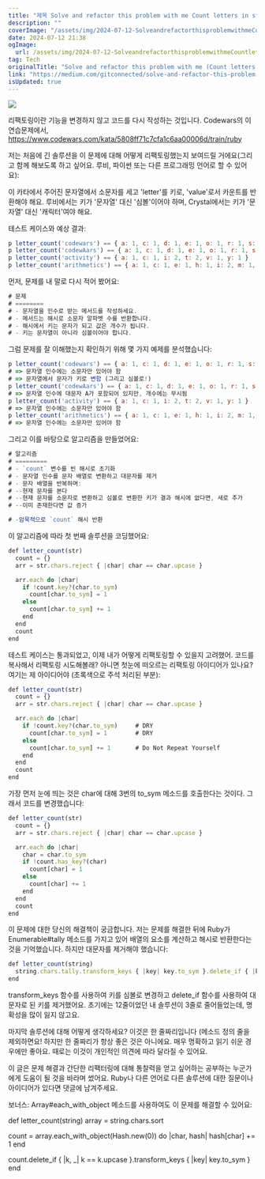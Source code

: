 ```yaml
---
title: "제목 Solve and refactor this problem with me Count letters in string을 규칙에 맞춰 한글로 바꾸면 다음과 같습니다1 구체적인 기술 명시- JavaScript로 문자열에서 문자 개수 세기 문제 해결 및 리팩토링2 버전 또는 연도 포함- 2024년 최신 JavaScript로 문자열 문자 개수 세기 문제 해결 및 리팩토링3 특정 기능 또는 방법 강조- 문자열에서 문자 개수 세는 방법과 코드 리팩토링4 비교 또는 대조- 기존 방식과 새로운 방식으로 문자열 문자 개수 세기 및 리팩토링 비교5 목록 제공- JavaScript로 문자열 문자 개수 세기 및 리팩토링을 위한 3단계 과정당신의 니즈와 관련된 포괄적인 제목으로는 다음과 같은 형태로 바꿀 수 있습니다- JavaScript로 문자열에서 문자 개수 세는 방법과 코드 리팩토링"
description: ""
coverImage: "/assets/img/2024-07-12-SolveandrefactorthisproblemwithmeCountlettersinstring_0.png"
date: 2024-07-12 21:38
ogImage: 
  url: /assets/img/2024-07-12-SolveandrefactorthisproblemwithmeCountlettersinstring_0.png
tag: Tech
originalTitle: "Solve and refactor this problem with me (Count letters in string)."
link: "https://medium.com/gitconnected/solve-and-refactor-this-problem-with-me-count-letters-in-string-b1d74c51d5a6"
isUpdated: true
---
```





<img src="/assets/img/2024-07-12-SolveandrefactorthisproblemwithmeCountlettersinstring_0.png" />

리팩토링이란 기능을 변경하지 않고 코드를 다시 작성하는 것입니다. Codewars의 이 연습문제에서, https://www.codewars.com/kata/5808ff71c7cfa1c6aa00006d/train/ruby

저는 처음에 긴 솔루션을 이 문제에 대해 어떻게 리팩토링했는지 보여드릴 거에요(그리고 함께 해보도록 하고 싶어요. 루비, 파이썬 또는 다른 프로그래밍 언어로 할 수 있어요):

이 카타에서 주어진 문자열에서 소문자를 세고 'letter'를 키로, 'value'로서 카운트를 반환해야 해요. 루비에서는 키가 '문자열' 대신 '심볼'이어야 하며, Crystal에서는 키가 '문자열' 대신 '캐릭터'여야 해요.

<div class="content-ad"></div>

테스트 케이스와 예상 결과:

```js
p letter_count('codewars') == { a: 1, c: 1, d: 1, e: 1, o: 1, r: 1, s: 1, w: 1 }
p letter_count('codewAars') == { a: 1, c: 1, d: 1, e: 1, o: 1, r: 1, s: 1, w: 1 }
p letter_count('activity') == { a: 1, c: 1, i: 2, t: 2, v: 1, y: 1 }
p letter_count('arithmetics') == { a: 1, c: 1, e: 1, h: 1, i: 2, m: 1, r: 1, s: 1, t: 2 }
```

먼저, 문제를 내 말로 다시 적어 봤어요:

```js
# 문제
# ========
# - 문자열을 인수로 받는 메서드를 작성하세요.
# - 메서드는 해시로 소문자 알파벳 수를 반환합니다.
# - 해시에서 키는 문자가 되고 값은 개수가 됩니다.
# - 키는 문자열이 아니라 심볼이어야 합니다.
```

<div class="content-ad"></div>

그럼 문제를 잘 이해했는지 확인하기 위해 몇 가지 예제를 분석했습니다:

```js
p letter_count('codewars') == { a: 1, c: 1, d: 1, e: 1, o: 1, r: 1, s: 1, w: 1 }
# => 문자열 인수에는 소문자만 있어야 함
# => 문자열에서 문자가 키로 변함 (그리고 심볼로!)
p letter_count('codewAars') == { a: 1, c: 1, d: 1, e: 1, o: 1, r: 1, s: 1, w: 1 }
# => 문자열 인수에 대문자 A가 포함되어 있지만, 개수에는 무시됨
p letter_count('activity') == { a: 1, c: 1, i: 2, t: 2, v: 1, y: 1 }
# => 문자열 인수에는 소문자만 있어야 함
p letter_count('arithmetics') == { a: 1, c: 1, e: 1, h: 1, i: 2, m: 1, r: 1, s: 1, t: 2 }
# => 문자열 인수에는 소문자만 있어야 함
```

그리고 이를 바탕으로 알고리즘을 만들었어요:

```js
# 알고리즘
# =========
# - `count` 변수를 빈 해시로 초기화
# - 문자열 인수를 문자 배열로 변환하고 대문자를 제거
# - 문자 배열을 반복하며:
# --현재 문자를 본다
# --현재 문자를 소문자로 변환하고 심볼로 변환한 키가 결과 해시에 없다면, 새로 추가
# --이미 존재한다면 값 증가

# -암묵적으로 `count` 해시 반환
```

<div class="content-ad"></div>

이 알고리즘에 따라 첫 번째 솔루션을 코딩했어요:

```js
def letter_count(str)
  count = {}
  arr = str.chars.reject { |char| char == char.upcase }

  arr.each do |char|
    if !count.key?(char.to_sym)
      count[char.to_sym] = 1
    else
      count[char.to_sym] += 1
    end
  end
  count
end
```

테스트 케이스는 통과되었고, 이제 내가 어떻게 리팩토링할 수 있을지 고려했어. 코드를 복사해서 리팩토링 시도해볼래? 아니면 첫눈에 떠오르는 리팩토링 아이디어가 있나요? 여기는 제 아이디어야 (초록색으로 주석 처리된 부분):

```js
def letter_count(str)
  count = {}
  arr = str.chars.reject { |char| char == char.upcase }

  arr.each do |char|
    if !count.key?(char.to_sym)     # DRY
      count[char.to_sym] = 1        # DRY
    else
      count[char.to_sym] += 1       # Do Not Repeat Yourself
    end
  end
  count
end
```

<div class="content-ad"></div>

가장 먼저 눈에 띄는 것은 char에 대해 3번의 to_sym 메소드를 호출한다는 것이다. 그래서 코드를 변경했습니다:

```js
def letter_count(str)
  count = {}
  arr = str.chars.reject { |char| char == char.upcase }

  arr.each do |char|
    char = char.to_sym
    if !count.has_key?(char)
      count[char] = 1
    else
      count[char] += 1
    end
  end
  count
end
```

이 문제에 대한 당신의 해결책이 궁금합니다. 저는 문제를 해결한 뒤에 Ruby가 Enumerable#tally 메소드를 가지고 있어 배열의 요소를 계산하고 해시로 반환한다는 것을 기억했습니다. 하지만 대문자를 제거해야 했습니다:

```js
def letter_count(string)
  string.chars.tally.transform_keys { |key| key.to_sym }.delete_if { |k, _| k == k.upcase }
end
```

<div class="content-ad"></div>

transform_keys 함수를 사용하여 키를 심볼로 변경하고 delete_if 함수를 사용하여 대문자로 된 키를 제거했어요. 초기에는 12줄이었던 내 솔루션이 3줄로 줄어들었는데, 명확성을 많이 잃지 않고요.

마지막 솔루션에 대해 어떻게 생각하세요? 이것은 한 줄짜리입니다 (메소드 정의 줄을 제외하면요! 하지만 한 줄짜리가 항상 좋은 것은 아니에요. 매우 명확하고 읽기 쉬운 경우에만 좋아요. 때로는 이것이 개인적인 의견에 따라 달라질 수 있어요.

이 글은 문제 해결과 간단한 리팩터링에 대해 통찰력을 얻고 싶어하는 공부하는 누군가에게 도움이 될 것을 바라며 썼어요. Ruby나 다른 언어로 다른 솔루션에 대한 질문이나 아이디어가 있다면 댓글에 남겨주세요.

보너스: Array#each_with_object 메소드를 사용하여도 이 문제를 해결할 수 있어요:

<div class="content-ad"></div>


def letter_count(string)
  array = string.chars.sort
  
  count = array.each_with_object(Hash.new(0)) do |char, hash|
    hash[char] += 1
  end

  count.delete_if { |k, _| k == k.upcase }.transform_keys { |key| key.to_sym }
end
